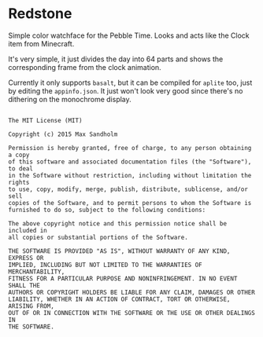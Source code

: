 # Redstone

Simple color watchface for the Pebble Time. Looks and acts like the Clock item from Minecraft.

It's very simple, it just divides the day into 64 parts and shows the corresponding frame from the clock animation.

Currently it only supports `basalt`, but it can be compiled for `aplite` too, just by editing the `appinfo.json`. It just won't look very good since there's no dithering on the monochrome display.

~~~~

The MIT License (MIT)

Copyright (c) 2015 Max Sandholm

Permission is hereby granted, free of charge, to any person obtaining a copy
of this software and associated documentation files (the "Software"), to deal
in the Software without restriction, including without limitation the rights
to use, copy, modify, merge, publish, distribute, sublicense, and/or sell
copies of the Software, and to permit persons to whom the Software is
furnished to do so, subject to the following conditions:

The above copyright notice and this permission notice shall be included in
all copies or substantial portions of the Software.

THE SOFTWARE IS PROVIDED "AS IS", WITHOUT WARRANTY OF ANY KIND, EXPRESS OR
IMPLIED, INCLUDING BUT NOT LIMITED TO THE WARRANTIES OF MERCHANTABILITY,
FITNESS FOR A PARTICULAR PURPOSE AND NONINFRINGEMENT. IN NO EVENT SHALL THE
AUTHORS OR COPYRIGHT HOLDERS BE LIABLE FOR ANY CLAIM, DAMAGES OR OTHER
LIABILITY, WHETHER IN AN ACTION OF CONTRACT, TORT OR OTHERWISE, ARISING FROM,
OUT OF OR IN CONNECTION WITH THE SOFTWARE OR THE USE OR OTHER DEALINGS IN
THE SOFTWARE.

~~~~
